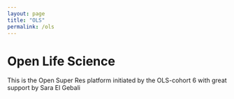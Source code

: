 ```yaml
---
layout: page
title: "OLS"
permalink: /ols
---
```


# Open Life Science 
This is the Open Super Res platform initiated by the OLS-cohort 6 with great support by Sara El Gebali
